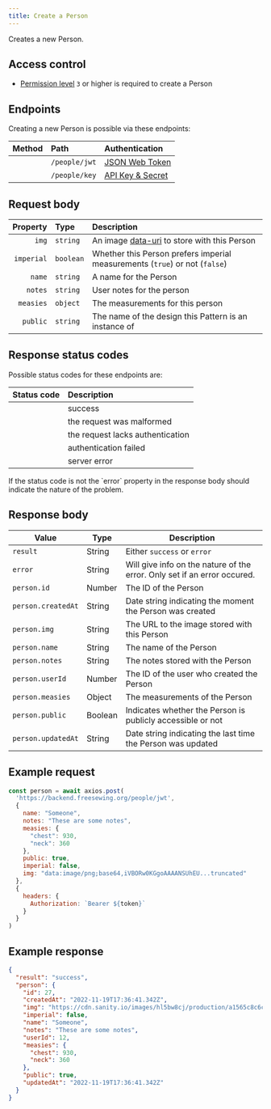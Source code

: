 ```yaml
---
title: Create a Person
---
```


Creates a new Person. 

## Access control

- [Permission level](/reference/backend/api/rbac) `3` or higher is required to create a Person

## Endpoints

Creating a new Person is possible via these endpoints:

| Method    | Path | Authentication |
| --------: | :--- | :------------- |
| <Method post /> | `/people/jwt` | [JSON Web Token](/reference/backend/api/authentication#jwt-authentication) |
| <Method post /> | `/people/key` | [API Key & Secret](/reference/backend/api/authentication#key-authentication) |

## Request body

| Property    | Type     | Description |
| ----------: | :------- | :---------- |
| `img`       | `string` | An image [data-uri][duri] to store with this Person |
| `imperial`  | `boolean`| Whether this Person prefers imperial measurements (`true`) or not (`false`) |
| `name`      | `string` | A name for the Person |
| `notes`     | `string` | User notes for the person |
| `measies`   | `object` | The measurements for this person |
| `public`    | `string` | The name of the design this Pattern is an instance of |

## Response status codes

Possible status codes for these endpoints are:

| Status code | Description |
| ----------: | :---------- |
| <StatusCode status="201"/> | success |
| <StatusCode status="400"/> | the request was malformed |
| <StatusCode status="401"/> | the request lacks authentication |
| <StatusCode status="403"/> | authentication failed |
| <StatusCode status="500"/> | server error |

<Note>
If the status code is not <StatusCode status="201" /> the `error` property
in the response body should indicate the nature of the problem.
</Note>

## Response body

| Value               | Type     | Description |
| ------------------- | -------- | ----------- |
| `result`            | String | Either `success` or `error` |
| `error`             | String | Will give info on the nature of the error. Only set if an error occured. |
| `person.id`         | Number | The ID of the Person |
| `person.createdAt`  | String | Date string indicating the moment the Person was created |
| `person.img`        | String | The URL to the image stored with this Person |
| `person.name`       | String | The name of the Person |
| `person.notes`      | String | The notes stored with the Person |
| `person.userId`     | Number | The ID of the user who created the Person |
| `person.measies`    | Object | The measurements of the Person |
| `person.public`     | Boolean| Indicates whether the Person is publicly accessible or not |
| `person.updatedAt`  | String | Date string indicating the last time the Person was updated |

## Example request

```js
const person = await axios.post(
  'https://backend.freesewing.org/people/jwt',
  {
    name: "Someone",
    notes: "These are some notes",
    measies: {
      "chest": 930,
      "neck": 360
    },
    public: true,
    imperial: false,
    img: "data:image/png;base64,iVBORw0KGgoAAAANSUhEU...truncated"
  },
  {
    headers: {
      Authorization: `Bearer ${token}`
    }
  }
)
```

## Example response
```201.json
{
  "result": "success",
  "person": {
    "id": 27,
    "createdAt": "2022-11-19T17:36:41.342Z",
    "img": "https://cdn.sanity.io/images/hl5bw8cj/production/a1565c8c6c70cfe7ea0fdf5c65501cd885adbe78-200x187.png",
    "imperial": false,
    "name": "Someone",
    "notes": "These are some notes",
    "userId": 12,
    "measies": {
      "chest": 930,
      "neck": 360
    },
    "public": true,
    "updatedAt": "2022-11-19T17:36:41.342Z"
  }
}
```

[duri]: https://en.wikipedia.org/wiki/Data_URI_scheme

